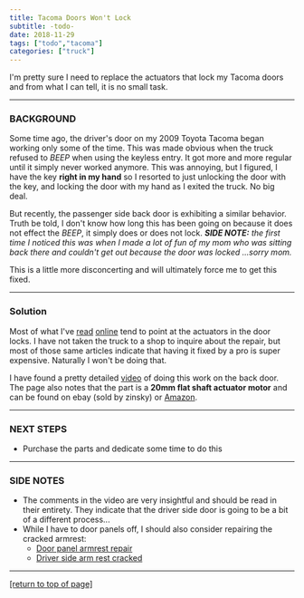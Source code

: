 ```yaml
---
title: Tacoma Doors Won't Lock
subtitle: -todo-
date: 2018-11-29
tags: ["todo","tacoma"]
categories: ["truck"]
---
```


I'm pretty sure I need to replace the actuators that lock my Tacoma doors and
from what I can tell, it is no small task.<!--more-->

---

### BACKGROUND

Some time ago, the driver's door on my 2009 Toyota Tacoma began working only
some of the time.  This was made obvious when the truck refused to *BEEP* when
using the keyless entry.  It got more and more regular until it simply never
worked anymore.  This was annoying, but I figured, I have the key **right in my
hand** so I resorted to just unlocking the door with the key, and locking the
door with my hand as I exited the truck.  No big deal.

But recently, the passenger side back door is exhibiting a similar behavior.
Truth be told, I don't know how long this has been going on because it does not
effect the *BEEP*, it simply does or does not lock.  ***SIDE NOTE:*** *the first
time I noticed this was when I made a lot of fun of my mom who was sitting back
there and couldn't get out because the door was locked ...sorry mom.*

This is a little more disconcerting and will ultimately force me to get this
fixed.

---

### Solution

Most of what I've [read](https://www.tacomaworld.com/threads/bad-door-lock-actuators.198658/#post-4459316)
[online](https://www.tacomaworld.com/threads/another-door-lock-actuator-patch-thread.254593/) 
tend to point at the actuators in the door locks.  I have not taken the truck to
a shop to inquire about the repair, but most of those same articles indicate
that having it fixed by a pro is super expensive.  Naturally I won't be doing
that.

I have found a pretty detailed [video](https://youtu.be/FZCeeUWMTcY) of doing
this work on the back door.  The page also notes that the part is a **20mm flat
shaft actuator motor** and can be found on ebay (sold by zinsky) or
[Amazon](https://amzn.to/2KFB2CW).

---

### NEXT STEPS

* Purchase the parts and dedicate some time to do this

---

### SIDE NOTES

* The comments in the video are very insightful and should be read in their
entirety.  They indicate that the driver side door is going to be a bit of a
different process...
* While I have to door panels off, I should also consider repairing the cracked
  armrest:
  * [Door panel armrest repair](https://www.tacomaworld.com/threads/door-panel-armrest-repair.94635/)
  * [Driver side arm rest cracked](https://www.tacomaworld.com/threads/driver-side-arm-rest-cracked.435992/)

---

[[return to top of page]](#main-navbar)
